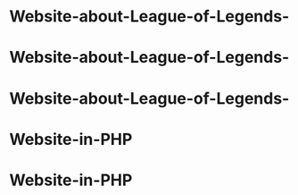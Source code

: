 # Website-about-League-of-Legends-
# Website-about-League-of-Legends-
# Website-about-League-of-Legends-
# Website-in-PHP
# Website-in-PHP
